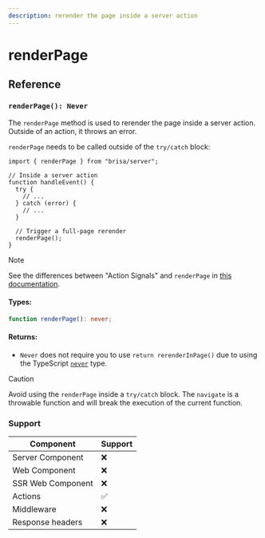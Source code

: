 ```yaml
---
description: rerender the page inside a server action
---
```


# renderPage

## Reference

### `renderPage(): Never`

The `renderPage` method is used to rerender the page inside a server action. Outside of an action, it throws an error.

`renderPage` needs to be called outside of the `try/catch` block:

```tsx
import { renderPage } from "brisa/server";

// Inside a server action
function handleEvent() {
  try {
    // ...
  } catch (error) {
    // ...
  }

  // Trigger a full-page rerender
  renderPage();
}
```

> [!NOTE]
>
> See the differences between "Action Signals" and `renderPage` in [this documentation](/building-your-application/data-management/server-actions#action-signals-vs-rerender).

#### Types:

```ts
function renderPage(): never;
```

#### Returns:

- `Never` does not require you to use `return rerenderInPage()` due to using the TypeScript [`never`](https://www.typescriptlang.org/docs/handbook/2/functions.html#never) type.

> [!CAUTION]
>
> Avoid using the `renderPage` inside a `try/catch` block. The `navigate` is a throwable function and will break the execution of the current function.

### Support

| Component         | Support |
| ----------------- | ------- |
| Server Component  | ❌      |
| Web Component     | ❌      |
| SSR Web Component | ❌      |
| Actions           | ✅      |
| Middleware        | ❌      |
| Response headers  | ❌      |
